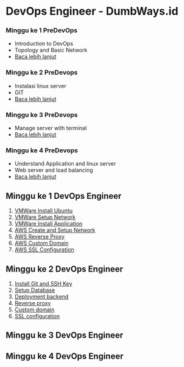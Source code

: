 # DevOps Engineer - DumbWays.id

### Minggu ke 1 PreDevOps
- Introduction to DevOps
- Topology and Basic Network
- [Baca lebih lanjut](week-1/README.md)

### Minggu ke 2 PreDevops
- Instalasi linux server
- GIT
- [Baca lebih lanjut](week-2/README.md)

### Minggu ke 3 PreDevops
- Manage server with terminal
- [Baca lebih lanjut](week-3/README.md)

### Minggu ke 4 PreDevops
- Understand Application and linux server
- Web server and load balancing
- [Baca lebih lanjut](week-4/README.md)

## Minggu ke 1 DevOps Engineer
1. [VMWare Install Ubuntu](https://github.com/rifaicham/dumbways-report/blob/main/BOOTCAMP-DEVOPS/week1/VMWare-Install-Ubuntu-Server.md)
2. [VMWare Setup Network](https://github.com/rifaicham/dumbways-report/blob/main/BOOTCAMP-DEVOPS/week1/VMWare-Setup-Network.md)
3. [VMWare Install Application](https://github.com/rifaicham/dumbways-report/blob/main/BOOTCAMP-DEVOPS/week1/VMWare-Install-Application.md)
4. [AWS Create and Setup Network](https://github.com/rifaicham/dumbways-report/blob/main/BOOTCAMP-DEVOPS/week1/Aws-Create-and-Setup-Network.md)
5. [AWS Reverse Proxy](https://github.com/rifaicham/dumbways-report/blob/main/BOOTCAMP-DEVOPS/week1/AWS-Reverse-Proxy.md)
6. [AWS Custom Domain](https://github.com/rifaicham/dumbways-report/blob/main/BOOTCAMP-DEVOPS/week1/AWS-Custom-Domain.md)
7. [AWS SSL Configuration](https://github.com/rifaicham/dumbways-report/blob/main/BOOTCAMP-DEVOPS/week1/AWS-SSL-Configuration.md)

## Minggu ke 2 DevOps Engineer
1. [Install Git and SSH Key](https://github.com/rifaicham/dumbways-report/blob/main/BOOTCAMP-DEVOPS/week2/Install-Git-and-SSH-key.md)
2. [Setup Database](https://github.com/rifaicham/dumbways-report/blob/main/BOOTCAMP-DEVOPS/week2/Setup-Database.md)
3. [Deployment backend](https://github.com/rifaicham/dumbways-report/blob/main/BOOTCAMP-DEVOPS/week2/Deployment-Backend-App.md)
4. [Reverse proxy](https://github.com/rifaicham/dumbways-report/blob/main/BOOTCAMP-DEVOPS/week2/Reverse-Proxy.md)
5. [Custom domain](https://github.com/rifaicham/dumbways-report/blob/main/BOOTCAMP-DEVOPS/week2/Custom-Domain.md)
6. [SSL configuration](https://github.com/rifaicham/dumbways-report/blob/main/BOOTCAMP-DEVOPS/week2/SSL-Backend.md)

## Minggu ke 3 DevOps Engineer
## Minggu ke 4 DevOps Engineer
